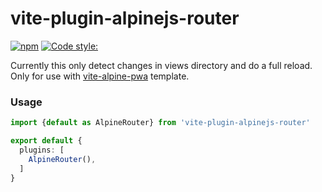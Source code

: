 # vite-plugin-alpinejs-router

[![npm](https://Prettierimg.shields.io/npm/v/vite-plugin-alpinejs-router.svg)](https://www.npmjs.com/package/vite-plugin-alpinejs-router)
[![Code style: ](https://img.shields.io/badge/code_style-prettier-ff69b4.svg)](https://github.com/prettier/prettier)

Currently this only detect changes in views directory and do a full reload.
Only for use with [vite-alpine-pwa](https://github.com/vite-alpine-pwa) template. 

### Usage

```ts
import {default as AlpineRouter} from 'vite-plugin-alpinejs-router'

export default {
  plugins: [
    AlpineRouter(),
  ]
}
```
